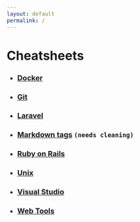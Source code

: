 ```yaml
---
layout: default
permalink: /
---
```


# Cheatsheets

- ### [Docker](https://vincent-clipet.github.io/cheatsheets/docker)
- ### [Git](https://vincent-clipet.github.io/cheatsheets/git)
- ### [Laravel](https://vincent-clipet.github.io/cheatsheets/laravel)
- ### [Markdown tags](https://vincent-clipet.github.io/cheatsheets/markdown) `(needs cleaning)`
- ### [Ruby on Rails](https://vincent-clipet.github.io/cheatsheets/ruby-on-rails)
- ### [Unix](https://vincent-clipet.github.io/cheatsheets/unix)
- ### [Visual Studio](https://vincent-clipet.github.io/cheatsheets/visual-studio)
- ### [Web Tools](https://vincent-clipet.github.io/cheatsheets/web-tools)
